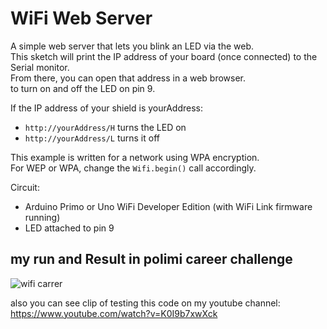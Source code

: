 # WiFi Web Server

 A simple web server that lets you blink an LED via the web.  
 This sketch will print the IP address of your board (once connected) to the Serial monitor.  
 From there, you can open that address in a web browser.  
 to turn on and off the LED on pin 9.  

 If the IP address of your shield is yourAddress:  
 - `http://yourAddress/H` turns the LED on  
 - `http://yourAddress/L` turns it off  

 This example is written for a network using WPA encryption.  
 For WEP or WPA, change the `Wifi.begin()` call accordingly.  

 Circuit:
 * Arduino Primo or Uno WiFi Developer Edition (with WiFi Link firmware running)
 * LED attached to pin 9

## my run and Result in polimi career challenge

![wifi carrer](https://www.iotco.net/career.jpg)  

also you can see clip of testing this code on my youtube channel:
https://www.youtube.com/watch?v=K0I9b7xwXck

